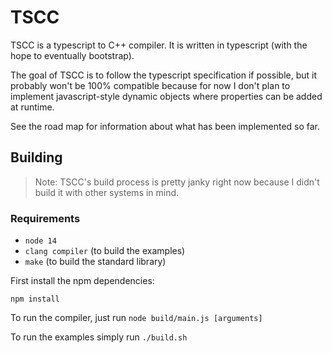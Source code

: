 # TSCC

TSCC is a typescript to C++ compiler. It is written in typescript (with the hope to eventually bootstrap).

The goal of TSCC is to follow the typescript specification if possible, but it probably won't be 100% compatible
because for now I don't plan to implement javascript-style dynamic objects where properties can be added at runtime.

See the road map for information about what has been implemented so far.

## Building

> Note: TSCC's build process is pretty janky right now because I didn't build it with
> other systems in mind.

### Requirements

- `node 14`
- `clang compiler` (to build the examples)
- `make` (to build the standard library)

First install the npm dependencies:

`npm install`

To run the compiler, just run `node build/main.js [arguments]`

To run the examples simply run `./build.sh`
